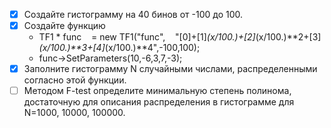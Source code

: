 - [x] Создайте гистограмму на 40 бинов от -100 до 100.
- [x] Создайте функцию 
	-  TF1 * func    = new TF1("func",    "[0]+[1]*(x/100.)+[2]*(x/100.)**2+[3]*(x/100.)**3+[4]*(x/100.)**4",-100,100);
	- func->SetParameters(10,-6,3,7,-3);
- [x] Заполните гистограмму N случайными числами, распределенными согласно этой функции.
- [ ] Методом F-test определите минимальную степень полинома, достаточную для описания распределения в гистограмме для N=1000, 10000, 100000.